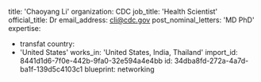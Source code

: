 title: 'Chaoyang Li'
organization: CDC
job_title: 'Health Scientist'
official_title: Dr
email_address: cli@cdc.gov
post_nominal_letters: 'MD PhD'
expertise:
  - transfat
country:
  - 'United States'
works_in: 'United States, India, Thailand'
import_id: 8441d1d6-7f0e-442b-9fa0-32e594a4e4bb
id: 34dba8fd-272a-4a7d-ba1f-139d5c4103c1
blueprint: networking

